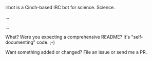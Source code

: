 irbot is a Cinch-based IRC bot for science. Science.



...

...


What? Were you expecting a comprehensive README? It's "self-documenting" code. ;-)

Want something added or changed? File an issue or send me a PR.
